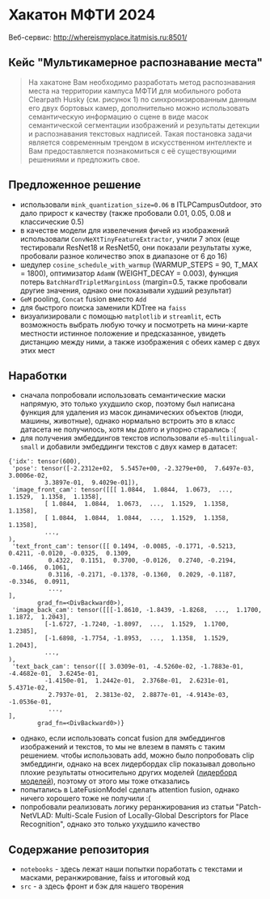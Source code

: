 # Хакатон МФТИ 2024

Веб-сервис: http://whereismyplace.itatmisis.ru:8501/

## Кейс "Мультикамерное распознавание места"

> На хакатоне Вам необходимо разработать метод распознавания места на территории кампуса МФТИ для мобильного робота Clearpath Husky (см. рисунок 1) по синхронизированным данным его двух бортовых камер, дополнительно можно использовать семантическую информацию о сцене в виде масок семантической сегментации изображений и результаты детекции и распознавания текстовых надписей. Такая постановка задачи является современным трендом в искусственном интеллекте и Вам предоставляется познакомиться с её существующими решениями и предложить свое.

## Предложенное решение

- использовали `mink_quantization_size=0.06` в ITLPCampusOutdoor, это дало прирост к качеству (также пробовали 0.01, 0.05, 0.08 и классические 0.5)
- в качестве модели для извелечения фичей из изображений использовали `ConvNeXtTinyFeatureExtractor`, учили 7 эпох (еще тестировали ResNet18 и ResNet50, они показали результаты хуже, пробовали разное количество эпох в диапазоне от 6 до 16)
- шедулер `cosine_schedule_with_warmup` (WARMUP_STEPS = 90, T_MAX = 1800), оптимизатор `AdamW` (WEIGHT_DECAY = 0.003), функция потерь `BatchHardTripletMarginLoss` (margin=0.5, также пробовали другие значения, однако они показывали худший результат)
- `GeM` pooling, `Concat` fusion вместо `Add`
- для быстрого поиска заменили KDTree на `faiss`
- визуализировали с помощью `matplotlib` и `streamlit`, есть возможность выбрать любую точку и посмотреть на мини-карте местности истинное положение и предсказанное, увидеть дистанцию между ними, а также изображения с обеих камер с двух этих мест

## Наработки

- сначала попробовали использовать семантические маски напрямую, это только ухудшило скор, поэтому был написана функция для удаления из масок динамических объектов (люди, машины, животные), однако нормально встроить это в класс датасета не получилось, хотя мы долго и упорно старались :(
- для получения эмбеддингов текстов использовали `e5-multilingual-small` и добавили эмбеддинги текстов с двух камер в датасет:

```
{'idx': tensor(600),
 'pose': tensor([-2.2312e+02,  5.5457e+00, -2.3279e+00,  7.6497e-03,  3.0006e-02,
          3.3897e-01,  9.4029e-01]),
 'image_front_cam': tensor([[[ 1.0844,  1.0844,  1.0673,  ...,  1.1529,  1.1358,  1.1358],
          [ 1.0844,  1.0844,  1.0673,  ...,  1.1529,  1.1358,  1.1358],
          [ 1.0844,  1.0844,  1.0844,  ...,  1.1529,  1.1358,  1.1358],
          ...,
),
 'text_front_cam': tensor([[ 0.1494, -0.0085, -0.1771, -0.5213,  0.4211, -0.0120, -0.0325,  0.1309,
           0.4322,  0.1151,  0.3700, -0.0126,  0.2740, -0.2194, -0.1466,  0.1061,
           0.3116, -0.2171, -0.1378, -0.1360,  0.2029, -0.1187, -0.3346,  0.0911,
           ...,
],
        grad_fn=<DivBackward0>),
 'image_back_cam': tensor([[[-1.8610, -1.8439, -1.8268,  ...,  1.1700,  1.1872,  1.2043],
          [-1.6727, -1.7240, -1.8097,  ...,  1.1529,  1.1700,  1.2385],
          [-1.6898, -1.7754, -1.8953,  ...,  1.1358,  1.1529,  1.2043],
          ...,
),
 'text_back_cam': tensor([[ 3.0309e-01, -4.5260e-02, -1.7883e-01, -4.4682e-01,  3.6245e-01,
          -1.4150e-01,  1.2442e-01,  2.3768e-01,  2.6231e-01,  5.4371e-02,
           2.7937e-01,  2.3813e-02,  2.8877e-01, -4.9143e-03, -1.0536e-01,
           ...,
],
        grad_fn=<DivBackward0>)}
```

- однако, если использовать concat fusion для эмбеддингов изображений и текстов, то мы не влезем в память с таким решением. чтобы использовать add, можно было попробовать clip эмбеддинги, однако на всех лидербордах clip показывал довольно плохие результаты относительно других моделей ([лидерборд моделей](https://paperswithcode.com/sota/visual-place-recognition-on-17-places)), поэтому от этого мы тоже отказались
- попытались в LateFusionModel сделать attention fusion, однако ничего хорошего тоже не получили :(
- попробовали реализовать логику реранжирования из статьи "Patch-NetVLAD: Multi-Scale Fusion of Locally-Global Descriptors for Place Recognition", однако это только ухудшило качество

## Содержание репозитория
- `notebooks` - здесь лежат наши попытки поработать с текстами и масками, реранжирование, faiss и итоговый код
- `src` - а здесь фронт и бэк для нашего творения
